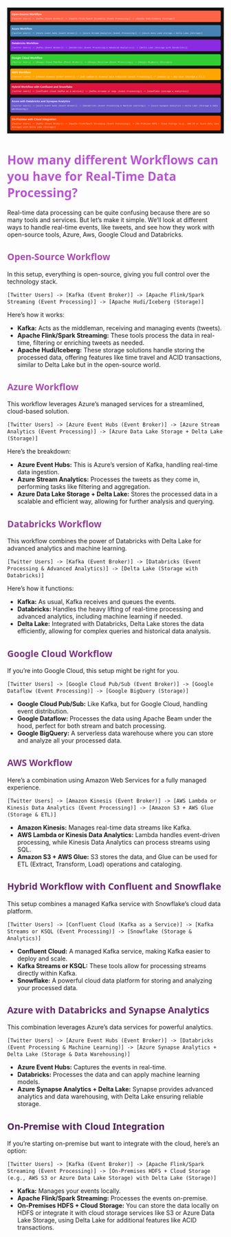 ![](images/2024-08-14-22-09-57.png)
# <span style="color: MediumOrchid; font-family: Segoe UI, sans-serif;">How many different Workflows can you have for Real-Time Data Processing?</span>

Real-time data processing can be quite confusing because there are so many tools and services. But let’s make it simple. We’ll look at different ways to handle real-time events, like tweets, and see how they work with open-source tools, Azure, Aws, Google Cloud and Databricks. 

## <span style="color: #AD49B3; font-family: Segoe UI, sans-serif;">Open-Source Workflow</span>

In this setup, everything is open-source, giving you full control over the technology stack.

```plaintext
[Twitter Users] -> [Kafka (Event Broker)] -> [Apache Flink/Spark Streaming (Event Processing)] -> [Apache Hudi/Iceberg (Storage)]
```

Here’s how it works:
- **Kafka:** Acts as the middleman, receiving and managing events (tweets).
- **Apache Flink/Spark Streaming:** These tools process the data in real-time, filtering or enriching tweets as needed.
- **Apache Hudi/Iceberg:** These storage solutions handle storing the processed data, offering features like time travel and ACID transactions, similar to Delta Lake but in the open-source world.

## <span style="color: #AD49B3; font-family: Segoe UI, sans-serif;">Azure Workflow</span>

This workflow leverages Azure’s managed services for a streamlined, cloud-based solution.

```plaintext
[Twitter Users] -> [Azure Event Hubs (Event Broker)] -> [Azure Stream Analytics (Event Processing)] -> [Azure Data Lake Storage + Delta Lake (Storage)]
```

Here’s the breakdown:
- **Azure Event Hubs:** This is Azure’s version of Kafka, handling real-time data ingestion.
- **Azure Stream Analytics:** Processes the tweets as they come in, performing tasks like filtering and aggregation.
- **Azure Data Lake Storage + Delta Lake:** Stores the processed data in a scalable and efficient way, allowing for further analysis and querying.

## <span style="color: #963F9C; font-family: Segoe UI, sans-serif;">Databricks Workflow</span>

This workflow combines the power of Databricks with Delta Lake for advanced analytics and machine learning.

```plaintext
[Twitter Users] -> [Kafka (Event Broker)] -> [Databricks (Event Processing & Advanced Analytics)] -> [Delta Lake (Storage with Databricks)]
```

Here’s how it functions:
- **Kafka:** As usual, Kafka receives and queues the events.
- **Databricks:** Handles the heavy lifting of real-time processing and advanced analytics, including machine learning if needed.
- **Delta Lake:** Integrated with Databricks, Delta Lake stores the data efficiently, allowing for complex queries and historical data analysis.


## <span style="color: #7F3585; font-family: Segoe UI, sans-serif;">Google Cloud Workflow</span>

If you’re into Google Cloud, this setup might be right for you.

```plaintext
[Twitter Users] -> [Google Cloud Pub/Sub (Event Broker)] -> [Google Dataflow (Event Processing)] -> [Google BigQuery (Storage)]
```
- **Google Cloud Pub/Sub:** Like Kafka, but for Google Cloud, handling event distribution.
- **Google Dataflow:** Processes the data using Apache Beam under the hood, perfect for both stream and batch processing.
- **Google BigQuery:** A serverless data warehouse where you can store and analyze all your processed data.

## <span style="color: #7F3585; font-family: Segoe UI, sans-serif;">AWS Workflow</span>

Here’s a combination using Amazon Web Services for a fully managed experience.

```plaintext
[Twitter Users] -> [Amazon Kinesis (Event Broker)] -> [AWS Lambda or Kinesis Data Analytics (Event Processing)] -> [Amazon S3 + AWS Glue (Storage & ETL)]
```
- **Amazon Kinesis:** Manages real-time data streams like Kafka.
- **AWS Lambda or Kinesis Data Analytics:** Lambda handles event-driven processing, while Kinesis Data Analytics can process streams using SQL.
- **Amazon S3 + AWS Glue:** S3 stores the data, and Glue can be used for ETL (Extract, Transform, Load) operations and cataloging.

## <span style="color: #682A6E; font-family: Segoe UI, sans-serif;">Hybrid Workflow with Confluent and Snowflake</span>

This setup combines a managed Kafka service with Snowflake’s cloud data platform.

```plaintext
[Twitter Users] -> [Confluent Cloud (Kafka as a Service)] -> [Kafka Streams or KSQL (Event Processing)] -> [Snowflake (Storage & Analytics)]
```
- **Confluent Cloud:** A managed Kafka service, making Kafka easier to deploy and scale.
- **Kafka Streams or KSQL:** These tools allow for processing streams directly within Kafka.
- **Snowflake:** A powerful cloud data platform for storing and analyzing your processed data.

## <span style="color: #682A6E; font-family: Segoe UI, sans-serif;">Azure with Databricks and Synapse Analytics</span>

This combination leverages Azure’s data services for powerful analytics.

```plaintext
[Twitter Users] -> [Azure Event Hubs (Event Broker)] -> [Databricks (Event Processing & Machine Learning)] -> [Azure Synapse Analytics + Delta Lake (Storage & Data Warehousing)]
```
- **Azure Event Hubs:** Captures the events in real-time.
- **Databricks:** Processes the data and can apply machine learning models.
- **Azure Synapse Analytics + Delta Lake:** Synapse provides advanced analytics and data warehousing, with Delta Lake ensuring reliable storage.

## <span style="color: #511F57; font-family: Segoe UI, sans-serif;">On-Premise with Cloud Integration</span>

If you’re starting on-premise but want to integrate with the cloud, here’s an option:

```plaintext
[Twitter Users] -> [Kafka (Event Broker)] -> [Apache Flink/Spark Streaming (Event Processing)] -> [On-Premises HDFS + Cloud Storage (e.g., AWS S3 or Azure Data Lake Storage) with Delta Lake (Storage)]
```
- **Kafka:** Manages your events locally.
- **Apache Flink/Spark Streaming:** Processes the events on-premise.
- **On-Premises HDFS + Cloud Storage:** You can store the data locally on HDFS or integrate it with cloud storage services like S3 or Azure Data Lake Storage, using Delta Lake for additional features like ACID transactions.